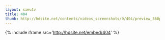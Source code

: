 ```yaml
---
layout: sieutv
title: 404
thumb: http://hdsite.net/contents/videos_screenshots/0/404/preview_360p.mp4.jpg
---
```

{% include iframe src='http://hdsite.net/embed/404' %}
 
